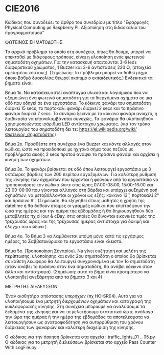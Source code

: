# CIE2016
Κώδικας που συνοδεύει το άρθρο του συνεδρίου με τίτλο "Εφαρμογές Physical Computing με Raspberry Pi. Αξιοποίηση στη διδασκαλία του προγραμματισμού"

ΦΩΤΕΙΝΟΣ ΣΗΜΑΤΟΔΟΤΗΣ

Το αρχικό πρόβλημα το οποίο στη συνέχεια, όπως θα δούμε, μπορεί να επεκταθεί με διάφορους τρόπους, είναι η υλοποίηση ενός φωτεινού σηματοδότη οχημάτων. Για την κατασκευή απαιτούνται 3-6 leds διαφορετικού χρώματος, 1 Buzzer  και 3-6 αντιστάσεις 220 Ω, (στοιχεία αμελητέου κόστους). (Σημείωση: Το πρόβλημα μπορεί να δοθεί μέχρι όποιο βαθμό δυσκολίας θεωρεί σκόπιμο ο εκπαιδευτικός.) Ενδεικτικά τα βήματα είναι:

Βήμα 1ο. Να κατασκευαστεί ανάπτυγμα υλικού και λογισμικού που να εξομοιώνει  ένα φωτεινό σηματοδότη για τα διερχόμενα οχήματα σε μια οδό που οδηγεί σε ένα εργοστάσιο. Το κόκκινο φανάρι του σηματοδότη διαρκεί 15 secs, το πορτοκαλί φανάρι διαρκεί 2 secs και το πράσινο φανάρι διαρκεί 7 secs. Το σενάριο ξεκινά με το κόκκινο φανάρι ανοιχτό, η διαδικασία να επαναλαμβάνεται συνεχώς. Τα φανάρια θα υλοποιηθούν χρησιμοποιώντας  ισάριθμα LED αντίστοιχου χρώματος. (για τον τρόπο λειτουργίας του σηματοδότη δει τε: https://el.wikipedia.org/wiki/Φωτεινός_σηματοδότης)

Βήμα 2ο. Προσθέστε στη συνέχεια ένα Buzzer και κάντε αλλαγές στον κώδικα, ώστε να προειδοποιεί με ηχητικό σήμα τους πεζούς με προβλήματα ακοής  2 secs προτού ανάψει το πράσινο φανάρι και αρχίσει η κίνηση των οχημάτων.

Βήμα 3ο. Το φανάρι βρίσκεται σε οδό όπου λειτουργεί εργοστάσιο με 3 οκτάωρες βάρδιες των 200 περίπου εργαζομένων. Για καλύτερη ρύθμιση της κίνησης των οχημάτων που έρχονται ή φεύγουν από το εργοστάσιο να τροποποιήσετε τον κώδικα ώστε στις ώρες 07:00-08:00, 15:00-16:00 και 23:00-00:00 που γίνονται αλλαγές στη βάρδια και υπάρχει αυξημένη ροή οχημάτων, να μεταβάλλονται οι χρόνοι ως εξής: κόκκινο 13’’, πορτοκαλί 2’’ και πράσινο 9’’. (Σημείωση: θα εξηγηθεί στους μαθητές η χρήση της datetime ή θα δοθούν έτοιμες οι γραμμές κώδικα που επιστρέφουν την ώρα της ημέρας και την ημέρα της εβδομάδας ή θα δημιουργηθούν δύο μεταβλητές πχ cHour & cDay, στις οποίες θα δίνονται  εικονικές τιμές της τρέχουσας ώρας και της τρέχουσας ημέρας αντίστοιχα για δοκιμή και έλεγχο του κώδικα ).

Βήμα 4ο. Το Βήμα 3 να λαμβάνεται υπόψη μόνο κατά τις εργάσιμες ημέρες, το Σαββατοκύριακο το εργοστάσιο είναι κλειστό.

Βήμα 5ο. (Τροποποίηση Σεναρίου). Na γίνει συζήτηση και μελέτη της περίπτωσης, υλοποίησης και ενός 2ου σηματοδότη ο οποίος θα βρίσκεται σε κάθετη λεωφόρο θα λειτουργεί συγχρονισμένα με τον 1ο σηματοδότη (όταν ανάβει το πράσινο στον ένα σηματοδότη, θα ανάβει κόκκινο στον άλλο και αντίστροφα). (Σημείωση: αυτό το βήμα είναι προτιμότερο να υλοποιηθεί ανεξάρτητα από τα βήματα 3 και 4)

ΜΕΤΡΗΤΗΣ ΔΙΕΛΕΥΣΕΩΝ

Έναν αισθητήρα απόστασης υπερήχων (πχ HC-SR04). Αυτό για να υλοποιήσουμε ένα μετρητή διερχομένων οχημάτων και καταγραφή της κυκλοφοριακής κίνησης. Στη συνέχεια μπορούμε να αναλύσουμε τα δεδομένα της κίνησης και να τα μελετήσουμε στατιστικά ώστε ανάλογα την ώρα της ημέρας ή την ημέρα της εβδομάδας τα αποτελέσματα να λειτουργήσουν ως ανατροφοδότηση για αυτορρύθμιση του χρόνου διάρκειας των φαναριών και καλύτερη διαχείριση της κίνησης. 

Ο κώδικας για την άσκηση βρίσκεται στα αρχεία : traffic_lights_01 .. 05.py
Ο κώδικας για το μετρητή διελεύσεων βρίσκεται στο αρχείο Pass Counter With LogFile.py

